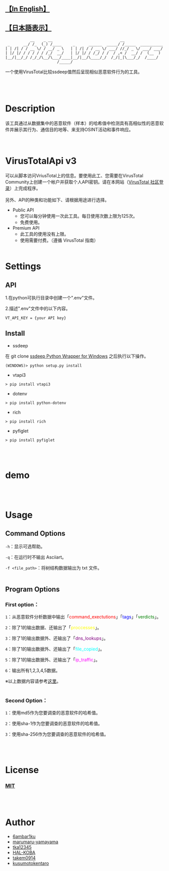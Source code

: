 ## [【In English】]()
##  [【日本語表示】](https://github.com/6ambar1ku/white_workers/blob/main/doc/README_JP.md)
```
           __    _ __                              __
 _      __/ /_  (_) /____     _      ______  _____/ /_____  __________
| | /| / / __ \/ / __/ _ \   | | /| / / __ \/ ___/ //_/ _ \/ ___/ ___/
| |/ |/ / / / / / /_/  __/   | |/ |/ / /_/ / /  / ,< /  __/ /  (__  )
|__/|__/_/ /_/_/\__/\___/____|__/|__/\____/_/  /_/|_|\___/_/  /____/
                       /_____/

```
一个使用VirusTotal比较ssdeep值然后呈现相似恶意软件行为的工具。 
<br></br>
<br></br>


# Description
该工具通过从数据集中的恶意软件（样本）的哈希值中检测具有高相似性的恶意软件并展示其行为、通信目的地等、来支持OSINT活动和事件响应。
<br></br>​
# VirusTotalApi v3
可以从脚本访问VriusTotal上的信息。要使用此工、您需要在VirusTotal Community上创建一个帐户并获取个人API密钥。请在本网站（[VirusTotal 社区登录](https://www.virustotal.com/gui/join-us)）上完成程序。 
<br></br>
另外、API的种类和功能如下、请根据用途进行选择。 
* Public API
    * 您可以每分钟使用一次此工具。每日使用次数上限为125次。
    * 免费使用。 
* Premium API
    * 此工具的使用没有上限。
    * 使用需要付费。（遵循 VirusTotal 指南）
<br></br>
# Settings
## API
1.在python可执行目录中创建一个".env"文件。

2.描述".env"文件中的以下内容。 
```
VT_API_KEY = {your API key}
```

## Install
* ssdeep

在 git clone [ssdeep Python Wrapper for Windows](https://github.com/MacDue/ssdeep-windows-32_64) 之后执行以下操作。 
```
(WINDOWS)> python setup.py install
```


* vtapi3
```
> pip install vtapi3
```

* dotenv
```
> pip install python-dotenv
```

* rich
```
> pip install rich
```

* pyfiglet
```
> pip install pyfiglet
```
<br></br>

# demo

<br></br>

# Usage
## Command Options
```-h```：显示可选帮助。 

```-q```：在运行时不输出 Asciiart。

```-f <file_path>```：将树结构数据输出为 txt 文件。 
<br></br>

## Program Options

### First option：
```1```：从恶意软件分析数据中输出「<font color="red">command_exectutions</font>」「<font color="blue">tags</font>」「<font color="green">verdicts</font>」。

```2```：除了1的输出数据、还输出了「<font color="yellow">proccesses</font>」。

```3```：除了1的输出数据外、还输出了「<font color="purple">dns_lookups</font>」。

```4```：除了1的输出数据外、还输出了「<font color="cyan">file_copied</font>」。

```5```：除了1的输出数据外、还输出了「<font color="magenta">ip_traffic</font>」。

```6```：输出所有1,2,3,4,5数据。 

※以上数据内容请参考[这里]()。 
<br></br>

### Second Option：
```1```：使用md5作为您要调查的恶意软件的哈希值。 

```2```：使用sha-1作为您要调查的恶意软件的哈希值。 

```3```：使用sha-256作为您要调查的恶意软件的哈希值。 



<br></br>
# License
### [MIT](https://github.com/6ambar1ku/white_workers/blob/main/LICENSE)
<br></br>
# Author
* [6ambar1ku](https://github.com/6ambar1ku) 
* [marumaru-yamayama](https://github.com/marumaru-yamayama)
* [tka12345](https://github.com/tka12345)
* [HAL-KOBA](https://github.com/HAL-Kobayashi)
* [takem0914](https://github.com/takem0914)
* [kusumotokentaro](https://github.com/kusumotokentaro)